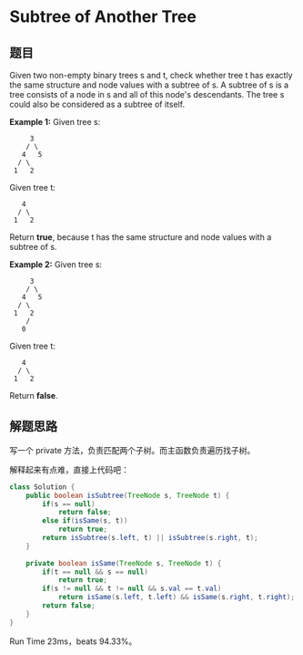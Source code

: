 # Subtree of Another Tree

## 题目

Given two non-empty binary trees s and t, check whether tree t has exactly the same structure and node values with a subtree of s. A subtree of s is a tree consists of a node in s and all of this node's descendants. The tree s could also be considered as a subtree of itself.

**Example 1:**
Given tree s:

```
     3
    / \
   4   5
  / \
 1   2
```

Given tree t:

```
   4 
  / \
 1   2
```

Return **true**, because t has the same structure and node values with a subtree of s.

**Example 2:**
Given tree s:

```
     3
    / \
   4   5
  / \
 1   2
    /
   0
```

Given tree t:

```
   4
  / \
 1   2
```

Return **false**. 

## 解题思路

写一个 private 方法，负责匹配两个子树。而主函数负责遍历找子树。

解释起来有点难，直接上代码吧：

```java
class Solution {
    public boolean isSubtree(TreeNode s, TreeNode t) {
        if(s == null)
            return false;
        else if(isSame(s, t))
            return true;
        return isSubtree(s.left, t) || isSubtree(s.right, t);
    }
    
    private boolean isSame(TreeNode s, TreeNode t) {
        if(t == null && s == null)
            return true;
        if(s != null && t != null && s.val == t.val)
            return isSame(s.left, t.left) && isSame(s.right, t.right);
        return false;
    }
}
```

Run Time 23ms，beats 94.33%。

